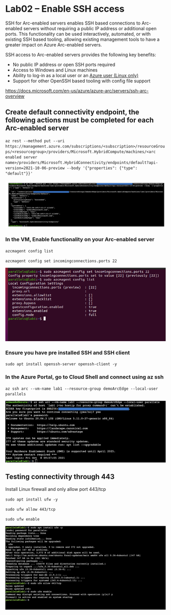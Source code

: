 # Lab02 – Enable SSH access

SSH for Arc-enabled servers enables SSH based connections to Arc-enabled servers without requiring a public IP address or additional open ports. This functionality can be used interactively, automated, or with existing SSH based tooling, allowing existing management tools to have a greater impact on Azure Arc-enabled servers.

SSH access to Arc-enabled servers provides the following key benefits:

- No     public IP address or open SSH ports required
- Access     to Windows and Linux machines
- Ability     to log-in as a local user or an [Azure user (Linux only)](https://docs.microsoft.com/en-us/azure/active-directory/devices/howto-vm-sign-in-azure-ad-linux)
- Support     for other OpenSSH based tooling with config file support

https://docs.microsoft.com/en-us/azure/azure-arc/servers/ssh-arc-overview



## Create default connectivity endpoint, the following actions must be completed for each Arc-enabled server 

`az rest --method put --uri https://management.azure.com/subscriptions/<subscription>/resourceGroups/<resourcegroup>/providers/Microsoft.HybridCompute/machines/<arc enabled server name>/providers/Microsoft.HybridConnectivity/endpoints/default?api-version=2021-10-06-preview --body '{"properties": {"type": "default"}}'`

 

![A screenshot of a computer  Description automatically generated with medium confidence](/assets/images/lab02/clip_image001.png)

  

### In the VM, Enable functionality on your Arc-enabled server 

`azcmagent config list` 

`azcmagent config set incomingconnections.ports 22` 

![Text  Description automatically generated](/assets/images/lab02/clip_image002.png)

  

### Ensure you have pre installed SSH and SSH client

`sudo apt install openssh-server openssh-client -y`

### In the Azure Portal, go to Cloud Shell and connect using az ssh

`az ssh arc --vm-name lab1 --resource-group demoArcEdge --local-user parallels`

![Text  Description automatically generated](/assets/images/lab02/clip_image003.png)

 

## Testing connectivity through 443

Install Linux firewall and only allow port 443/tcp

`sudo apt install ufw -y`

`sudo ufw allow 443/tcp`

`sudo ufw enable` 

![Text  Description automatically generated](/assets/images/lab02/clip_image004.png)